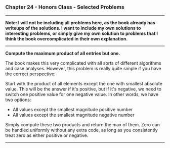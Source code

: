 ### Chapter 24 - Honors Class - Selected Problems

---

**Note: I will not be including all problems here, as the book already has writeups of the solutions.  I want to include my own solutions to interesting problems, or simply give my own solution to problems that I think the book overcomplicated in their own explanation.**

---

**Compute the maximum product of all entries but one.**

The book makes this very complicated with all sorts of different algorithms and case analyses.   However, this problem is really quite simple if you have the correct perspective:

Start with the product of all elements except the one with smallest absolute value.  This will be the answer if it's positive, but if it's negative, we need to switch one positive value for one negative value.  In other words, we have two options:
 - All values except the smallest magnitude positive number
 - All values except the smallest magnitude negative number

Simply compute these two products and return the max of them.  Zero can be handled uniformly without any extra code, as long as you consistently treat zero as either positive or negative.

---
